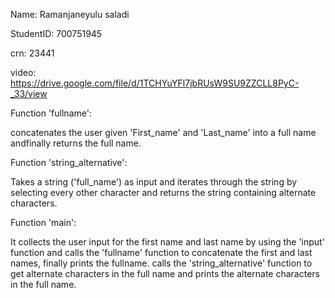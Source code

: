 Name: Ramanjaneyulu saladi

StudentID: 700751945

crn: 23441

video: https://drive.google.com/file/d/1TCHYuYFl7jbRUsW9SU9ZZCLL8PyC-_33/view

Function 'fullname':
  
  concatenates the user given 'First_name' and 'Last_name' into a full name andfinally returns the   full name.

Function 'string_alternative':
  
  Takes a string ('full_name') as input and iterates through the string by selecting every other     character and returns the string containing alternate characters.
  
Function 'main':
     
  It collects the user input for the first name and last name by using the 'input' function and
  calls the 'fullname' function to concatenate the first and last names, finally prints the         fullname.
  calls the 'string_alternative' function to get alternate characters in the full name and          prints the alternate characters in the full name.

    
